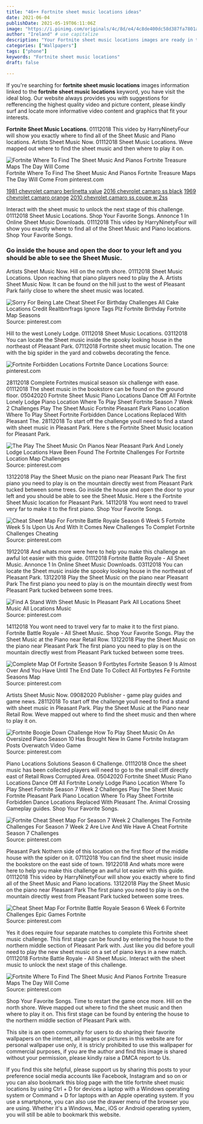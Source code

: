 ```yaml
---
title: "46++ Fortnite sheet music locations ideas"
date: 2021-06-04
publishDate: 2021-05-19T06:11:06Z
image: "https://i.pinimg.com/originals/4c/8d/e4/4c8de400dc58d387fa7801ae4a9e86cf.png"
author: "Ireland" # use capitalize
description: "Your Fortnite sheet music locations images are ready in this website. Fortnite sheet music locations are a topic that is being searched for and liked by netizens today. You can Find and Download the Fortnite sheet music locations files here. Get all royalty-free photos."
categories: ["Wallpapers"]
tags: ["phone"]
keywords: "Fortnite sheet music locations"
draft: false

---
```


If you're searching for **fortnite sheet music locations** images information linked to the **fortnite sheet music locations** keyword, you have visit the ideal  blog.  Our website always  provides you with  suggestions  for refferencing  the highest  quality video and picture  content, please kindly surf and locate more informative video content and graphics  that fit your interests.

**Fortnite Sheet Music Locations**. 01112018 This video by HarryNinetyFour will show you exactly where to find all of the Sheet Music and Piano locations. Artists Sheet Music Now. 01112018 Sheet Music Locations. Weve mapped out where to find the sheet music and then where to play it on.

![Fortnite Where To Find The Sheet Music And Pianos Fortnite Treasure Maps The Day Will Come](https://i.pinimg.com/originals/4c/8d/e4/4c8de400dc58d387fa7801ae4a9e86cf.png "Fortnite Where To Find The Sheet Music And Pianos Fortnite Treasure Maps The Day Will Come")
Fortnite Where To Find The Sheet Music And Pianos Fortnite Treasure Maps The Day Will Come From pinterest.com

[1981 chevrolet camaro berlinetta value](/1981-chevrolet-camaro-berlinetta-value/)
[2016 chevrolet camaro ss black](/2016-chevrolet-camaro-ss-black/)
[1969 chevrolet camaro orange](/1969-chevrolet-camaro-orange/)
[2010 chevrolet camaro ss coupe w 2ss](/2010-chevrolet-camaro-ss-coupe-w-2ss/)

Interact with the sheet music to unlock the next stage of this challenge. 01112018 Sheet Music Locations. Shop Your Favorite Songs. Annonce 1 In Online Sheet Music Downloads. 01112018 This video by HarryNinetyFour will show you exactly where to find all of the Sheet Music and Piano locations. Shop Your Favorite Songs.

### Go inside the house and open the door to your left and you should be able to see the Sheet Music.

Artists Sheet Music Now. Hill on the north shore. 01112018 Sheet Music Locations. Upon reaching that piano players need to play the A. Artists Sheet Music Now. It can be found on the hill just to the west of Pleasant Park fairly close to where the sheet music was located.


![Sorry For Being Late Cheat Sheet For Birthday Challenges All Cake Locations Credit Realtbnrfrags Ignore Tags Plz Fortnite Birthday Fortnite Map Seasons](https://i.pinimg.com/originals/68/30/95/68309556de50a9fdb775ad527b4ab8fa.jpg "Sorry For Being Late Cheat Sheet For Birthday Challenges All Cake Locations Credit Realtbnrfrags Ignore Tags Plz Fortnite Birthday Fortnite Map Seasons")
Source: pinterest.com

Hill to the west Lonely Lodge. 01112018 Sheet Music Locations. 03112018 You can locate the Sheet music inside the spooky looking house in the northeast of Pleasant Park. 07112018 Fortnite sheet music location. The one with the big spider in the yard and cobwebs decorating the fence.

![Fortnite Forbidden Locations Fortnite Dance Locations](https://i.pinimg.com/736x/ae/38/13/ae3813a2c3f4feca340942b7a55db4b7.jpg "Fortnite Forbidden Locations Fortnite Dance Locations")
Source: pinterest.com

28112018 Complete Fortnites musical season six challenge with ease. 01112018 The sheet music in the bookstore can be found on the ground floor. 05042020 Fortnite Sheet Music Piano Locations Dance Off All Fortnite Lonely Lodge Piano Location Where To Play Sheet Fortnite Season 7 Week 2 Challenges Play The Sheet Music Fortnite Pleasant Park Piano Location Where To Play Sheet Fortnite Forbidden Dance Locations Replaced With Pleasant The. 28112018 To start off the challenge youll need to find a stand with sheet music in Pleasant Park. Here s the Fortnite Sheet Music location for Pleasant Park.

![The Play The Sheet Music On Pianos Near Pleasant Park And Lonely Lodge Locations Have Been Found The Fortnite Challenges For Fortnite Location Map Challenges](https://i.pinimg.com/originals/46/c2/58/46c258a1fdd6dc014537d285307479ca.jpg "The Play The Sheet Music On Pianos Near Pleasant Park And Lonely Lodge Locations Have Been Found The Fortnite Challenges For Fortnite Location Map Challenges")
Source: pinterest.com

13122018 Play the Sheet Music on the piano near Pleasant Park The first piano you need to play is on the mountain directly west from Pleasant Park tucked between some trees. Go inside the house and open the door to your left and you should be able to see the Sheet Music. Here s the Fortnite Sheet Music location for Pleasant Park. 14112018 You wont need to travel very far to make it to the first piano. Shop Your Favorite Songs.

![Cheat Sheet Map For Fortnite Battle Royale Season 6 Week 5 Fortnite Week 5 Is Upon Us And With It Comes New Challenges To Complet Fortnite Challenges Cheating](https://i.pinimg.com/originals/b3/e3/ad/b3e3ad16c5f78855f7b7757e6fa534c4.jpg "Cheat Sheet Map For Fortnite Battle Royale Season 6 Week 5 Fortnite Week 5 Is Upon Us And With It Comes New Challenges To Complet Fortnite Challenges Cheating")
Source: pinterest.com

19122018 And whats more were here to help you make this challenge an awful lot easier with this guide. 01112018 Fortnite Battle Royale - All Sheet Music. Annonce 1 In Online Sheet Music Downloads. 03112018 You can locate the Sheet music inside the spooky looking house in the northeast of Pleasant Park. 13122018 Play the Sheet Music on the piano near Pleasant Park The first piano you need to play is on the mountain directly west from Pleasant Park tucked between some trees.

![Find A Stand With Sheet Music In Pleasant Park All Locations Sheet Music All Locations Music](https://i.ytimg.com/vi/tTRbBdmv1QA/maxresdefault.jpg "Find A Stand With Sheet Music In Pleasant Park All Locations Sheet Music All Locations Music")
Source: pinterest.com

14112018 You wont need to travel very far to make it to the first piano. Fortnite Battle Royale - All Sheet Music. Shop Your Favorite Songs. Play the Sheet Music at the Piano near Retail Row. 13122018 Play the Sheet Music on the piano near Pleasant Park The first piano you need to play is on the mountain directly west from Pleasant Park tucked between some trees.

![Complete Map Of Fortnite Season 9 Fortbytes Fortnite Season 9 Is Almost Over And You Have Until The End Date To Collect All Fortbytes Fe Fortnite Seasons Map](https://i.pinimg.com/originals/fa/64/35/fa6435cbd000095bb137ca5107af2e9d.jpg "Complete Map Of Fortnite Season 9 Fortbytes Fortnite Season 9 Is Almost Over And You Have Until The End Date To Collect All Fortbytes Fe Fortnite Seasons Map")
Source: pinterest.com

Artists Sheet Music Now. 09082020 Publisher - game play guides and game news. 28112018 To start off the challenge youll need to find a stand with sheet music in Pleasant Park. Play the Sheet Music at the Piano near Retail Row. Weve mapped out where to find the sheet music and then where to play it on.

![Fortnite Boogie Down Challenge How To Play Sheet Music On An Oversized Piano Season 10 Has Brought New In Game Fortnite Instagram Posts Overwatch Video Game](https://i.pinimg.com/originals/27/30/b5/2730b5d84c2d8d48d697b1f0d18abf95.jpg "Fortnite Boogie Down Challenge How To Play Sheet Music On An Oversized Piano Season 10 Has Brought New In Game Fortnite Instagram Posts Overwatch Video Game")
Source: pinterest.com

Piano Locations Solutions Season 6 Challenge. 01112018 Once the sheet music has been collected players will need to go to the small cliff directly east of Retail Rows Corrupted Area. 05042020 Fortnite Sheet Music Piano Locations Dance Off All Fortnite Lonely Lodge Piano Location Where To Play Sheet Fortnite Season 7 Week 2 Challenges Play The Sheet Music Fortnite Pleasant Park Piano Location Where To Play Sheet Fortnite Forbidden Dance Locations Replaced With Pleasant The. Animal Crossing Gameplay guides. Shop Your Favorite Songs.

![Fortnite Cheat Sheet Map For Season 7 Week 2 Challenges The Fortnite Challenges For Season 7 Week 2 Are Live And We Have A Cheat Fortnite Season 7 Challenges](https://i.pinimg.com/originals/3f/64/c4/3f64c4f8b488de491bbffef7afbdb62e.jpg "Fortnite Cheat Sheet Map For Season 7 Week 2 Challenges The Fortnite Challenges For Season 7 Week 2 Are Live And We Have A Cheat Fortnite Season 7 Challenges")
Source: pinterest.com

Pleasant Park Nothern side of this location on the first floor of the middle house with the spider on it. 07112018 You can find the sheet music inside the bookstore on the east side of town. 19122018 And whats more were here to help you make this challenge an awful lot easier with this guide. 01112018 This video by HarryNinetyFour will show you exactly where to find all of the Sheet Music and Piano locations. 13122018 Play the Sheet Music on the piano near Pleasant Park The first piano you need to play is on the mountain directly west from Pleasant Park tucked between some trees.

![Cheat Sheet Map For Fortnite Battle Royale Season 6 Week 6 Fortnite Challenges Epic Games Fortnite](https://i.pinimg.com/originals/82/ec/40/82ec40f4eb27ad280ffb2d5179588586.jpg "Cheat Sheet Map For Fortnite Battle Royale Season 6 Week 6 Fortnite Challenges Epic Games Fortnite")
Source: pinterest.com

Yes it does require four separate matches to complete this Fortnite sheet music challenge. This first stage can be found by entering the house to the northern middle section of Pleasant Park with. Just like you did before youll need to play the new sheet music on a set of piano keys in a new match. 01112018 Fortnite Battle Royale - All Sheet Music. Interact with the sheet music to unlock the next stage of this challenge.

![Fortnite Where To Find The Sheet Music And Pianos Fortnite Treasure Maps The Day Will Come](https://i.pinimg.com/originals/4c/8d/e4/4c8de400dc58d387fa7801ae4a9e86cf.png "Fortnite Where To Find The Sheet Music And Pianos Fortnite Treasure Maps The Day Will Come")
Source: pinterest.com

Shop Your Favorite Songs. Time to restart the game once more. Hill on the north shore. Weve mapped out where to find the sheet music and then where to play it on. This first stage can be found by entering the house to the northern middle section of Pleasant Park with.

This site is an open community for users to do sharing their favorite wallpapers on the internet, all images or pictures in this website are for personal wallpaper use only, it is stricly prohibited to use this wallpaper for commercial purposes, if you are the author and find this image is shared without your permission, please kindly raise a DMCA report to Us.

If you find this site helpful, please support us by sharing this posts to your preference social media accounts like Facebook, Instagram and so on or you can also bookmark this blog page with the title fortnite sheet music locations by using Ctrl + D for devices a laptop with a Windows operating system or Command + D for laptops with an Apple operating system. If you use a smartphone, you can also use the drawer menu of the browser you are using. Whether it's a Windows, Mac, iOS or Android operating system, you will still be able to bookmark this website.
